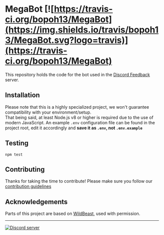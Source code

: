 # MegaBot [![https://travis-ci.org/bopoh13/MegaBot](https://img.shields.io/travis/bopoh13/MegaBot.svg?logo=travis)](https://travis-ci.org/bopoh13/MegaBot)
This repository holds the code for the bot used in the [Discord Feedback](https://discord.gg/discord-feedback) server.

## Installation
Please note that this is a highly specialized project, we won't guarantee compatibility with your environment/setup.    
That being said, at least Node.js v8 or higher is required due to the use of modern JavaScript. An example `.env` configuration file can be found in the project root, edit it accordingly and **save it as `.env`, not `.env.example`**

## Testing
```
npm test
```

## Contributing
Thanks for taking the time to contribute! Please make sure you follow our [contribution guidelines](https://github.com/Dougley/MBv2/blob/master/.github/CONTRIBUTING.md)

## Acknowledgements
Parts of this project are based on [WildBeast](https://github.com/TheSharks/WildBeast), used with permission.

----
<div>
  <div style="margin-left:auto;margin-right:auto;">
    <a href="https://discord.gg/discord-feedback"><img src="https://discordapp.com/api/guilds/268811439588900865/widget.png?style=banner3" alt="Discord server"></a>
  </div>
</div>
